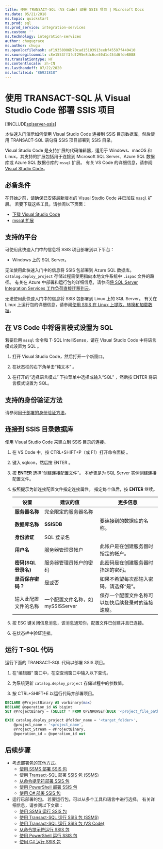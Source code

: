 ```yaml
---
title: 使用 TRANSACT-SQL (VS Code) 部署 SSIS 项目 | Microsoft Docs
ms.date: 05/21/2018
ms.topic: quickstart
ms.prod: sql
ms.prod_service: integration-services
ms.custom: ''
ms.technology: integration-services
author: chugugrace
ms.author: chugu
ms.openlocfilehash: af19358906b70cad15103913eebf45507f449410
ms.sourcegitcommit: c8e1553ff3fdf295e8dc6ce30d1c454d6fde8088
ms.translationtype: HT
ms.contentlocale: zh-CN
ms.lasthandoff: 07/22/2020
ms.locfileid: "86921818"
---
```

# <a name="deploy-an-ssis-project-from-visual-studio-code-with-transact-sql"></a>使用 TRANSACT-SQL 从 Visual Studio Code 部署 SSIS 项目

[!INCLUDE[sqlserver-ssis](../includes/applies-to-version/sqlserver-ssis.md)]


本快速入门演示如何使用 Visual Studio Code 连接到 SSIS 目录数据库，然后使用 TRANSACT-SQL 语句将 SSIS 项目部署到 SSIS 目录。

Visual Studio Code 是支持扩展的代码编辑器，适用于 Windows、macOS 和 Linux，其支持的扩展包括用于连接到 Microsoft SQL Server、Azure SQL 数据库或 Azure SQL 数据仓库的 `mssql` 扩展。 有关 VS Code 的详细信息，请参阅 [Visual Studio Code](https://code.visualstudio.com/)。

## <a name="prerequisites"></a>必备条件

在开始之前，请确保已安装最新版本的 Visual Studio Code 并已加载 `mssql` 扩展。 若要下载这些工具，请参阅以下页面：
-   [下载 Visual Studio Code](https://code.visualstudio.com/Download)
-   [mssql 扩展](https://marketplace.visualstudio.com/items?itemName=ms-mssql.mssql)

## <a name="supported-platforms"></a>支持的平台

可使用此快速入门中的信息将 SSIS 项目部署到以下平台：

-   Windows 上的 SQL Server。

无法使用此快速入门中的信息将 SSIS 包部署到 Azure SQL 数据库。 `catalog.deploy_project` 存储过程需使用指向本地文件系统中 `.ispac` 文件的路径。 有关在 Azure 中部署和运行包的详细信息，请参阅[将 SQL Server Integration Services 工作负荷直接迁移到云](lift-shift/ssis-azure-lift-shift-ssis-packages-overview.md)。

无法使用此快速入门中的信息将 SSIS 包部署到 Linux 上的 SQL Server。 有关在 Linux 上运行包的详细信息，请参阅[使用 SSIS 在 Linux 上提取、转换和加载数据](../linux/sql-server-linux-migrate-ssis.md)。

## <a name="set-language-mode-to-sql-in-vs-code"></a>在 VS Code 中将语言模式设置为 SQL

若要启用 `mssql` 命令和 T-SQL IntelliSense，请在 Visual Studio Code 中将语言模式设置为 SQL  。

1. 打开 Visual Studio Code，然后打开一个新窗口。 

2. 在状态栏的右下角单击“纯文本”  。
 
3. 在打开的“选择语言模式”  下拉菜单中选择或输入“SQL”  ，然后按 ENTER  将语言模式设置为 SQL。 

## <a name="supported-authentication-method"></a>支持的身份验证方法

请参阅[用于部署的身份验证方法](ssis-quickstart-deploy-ssms.md#authentication-methods-for-deployment)。

## <a name="connect-to-the-ssis-catalog-database"></a>连接到 SSIS 目录数据库

使用 Visual Studio Code 来建立到 SSIS 目录的连接。

1. 在 VS Code 中，按 CTRL+SHIFT+P（或 F1）打开命令面板   。

2. 键入 sqlcon，然后按 ENTER   。

3. 按 **ENTER** 选择“创建连接配置文件”。  本步骤是为 SQL Server 实例创建连接配置文件。

4. 按照提示为新连接配置文件指定连接属性。 指定每个值后，按 **ENTER** 继续。 

   | 设置       | 建议的值 | 更多信息 |
   | ------------ | ------------------ | ------------------------------------------------- | 
   | **服务器名称** | 完全限定的服务器名称 |  |
   | **数据库名称** | **SSISDB** | 要连接到的数据库的名称。 |
   | **身份验证** | SQL 登录名 | |
   | **用户名** | 服务器管理员帐户 | 此帐户是在创建服务器时指定的帐户。 |
   | **密码(SQL 登录名)** | 服务器管理员帐户的密码 | 此密码是在创建服务器时指定的密码。 |
   | **是否保存密码？** | 是或否 | 如果不希望每次都输入密码，请选择“是”。 |
   |  输入此配置文件的名称 | 一个配置文件名称，如 mySSISServer  | 保存一个配置文件名称可以加快后续登录时的连接速度。 | 

5. 按 ESC  键关闭信息消息，该消息通知你，配置文件已创建并且已连接。

6. 在状态栏中验证连接。

## <a name="run-the-t-sql-code"></a>运行 T-SQL 代码
运行下面的 TRANSACT-SQL 代码以部署 SSIS 项目。

1. 在“编辑器”  窗口中，在空查询窗口中输入以下查询。

2. 为系统更新 `catalog.deploy_project` 存储过程中的参数值。

3. 按 CTRL+SHIFT+E  以运行代码并部署项目。

```sql
DECLARE @ProjectBinary AS varbinary(max)
DECLARE @operation_id AS bigint
SET @ProjectBinary = (SELECT * FROM OPENROWSET(BULK '<project_file_path>.ispac', SINGLE_BLOB) AS BinaryData)

EXEC catalog.deploy_project @folder_name = '<target_folder>',
    @project_name = '<project_name',
    @Project_Stream = @ProjectBinary,
    @operation_id = @operation_id out
```

## <a name="next-steps"></a>后续步骤
- 考虑部署包的其他方式。
    - [使用 SSMS 部署 SSIS 包](./ssis-quickstart-deploy-ssms.md)
    - [使用 Transact-SQL 部署 SSIS 包 (SSMS)](./ssis-quickstart-deploy-tsql-ssms.md)
    - [从命令提示符部署 SSIS 包](./ssis-quickstart-deploy-cmdline.md)
    - [使用 PowerShell 部署 SSIS 包](ssis-quickstart-deploy-powershell.md)
    - [使用 C# 部署 SSIS 包](./ssis-quickstart-deploy-dotnet.md) 
- 运行已部署的包。 若要运行包，可以从多个工具和语言中进行选择。 有关详细信息，请参阅以下文章：
    - [使用 SSMS 运行 SSIS 包](./ssis-quickstart-run-ssms.md)
    - [使用 Transact-SQL 运行 SSIS 包 (SSMS)](./ssis-quickstart-run-tsql-ssms.md)
    - [使用 Transact-SQL 运行 SSIS 包 (VS Code)](ssis-quickstart-run-tsql-vscode.md)
    - [从命令提示符运行 SSIS 包](./ssis-quickstart-run-cmdline.md)
    - [使用 PowerShell 运行 SSIS 包](ssis-quickstart-run-powershell.md)
    - [使用 C# 运行 SSIS 包](./ssis-quickstart-run-dotnet.md) 
